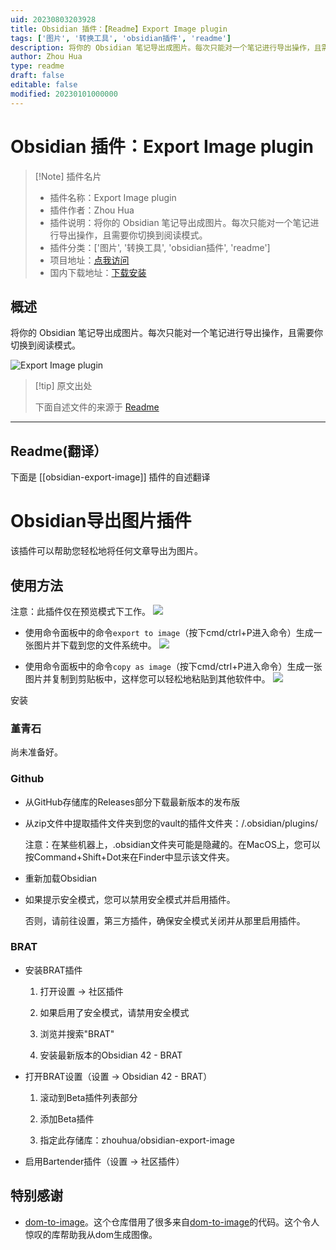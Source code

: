 ```yaml
---
uid: 20230803203928
title: Obsidian 插件：【Readme】Export Image plugin
tags: ['图片', '转换工具', 'obsidian插件', 'readme']
description: 将你的 Obsidian 笔记导出成图片。每次只能对一个笔记进行导出操作，且需要你切换到阅读模式。
author: Zhou Hua
type: readme
draft: false
editable: false
modified: 20230101000000
---
```


# Obsidian 插件：Export Image plugin

> [!Note] 插件名片
> - 插件名称：Export Image plugin
> - 插件作者：Zhou Hua
> - 插件说明：将你的 Obsidian 笔记导出成图片。每次只能对一个笔记进行导出操作，且需要你切换到阅读模式。
> - 插件分类：['图片', '转换工具', 'obsidian插件', 'readme']
> - 项目地址：[点我访问](https://github.com/zhouhua/obsidian-export-image)
> - 国内下载地址：[下载安装](https://pkmer.cn/products/plugin/pluginMarket/?obsidian-export-image)

## 概述

将你的 Obsidian 笔记导出成图片。每次只能对一个笔记进行导出操作，且需要你切换到阅读模式。

![Export Image plugin](https://cdn.pkmer.cn/covers/obsidian-export-image.png!pkmer)

> [!tip] 原文出处
> 
>下面自述文件的来源于 [Readme](https://ghproxy.net/https://raw.githubusercontent.com/zhouhua/obsidian-export-image/master/README.md)
> 

---

## Readme(翻译）

下面是 [[obsidian-export-image]] 插件的自述翻译


# Obsidian导出图片插件

该插件可以帮助您轻松地将任何文章导出为图片。

## 使用方法

注意：此插件仅在预览模式下工作。
![](./assets/mode.png)

* 使用命令面板中的命令`export to image`（按下cmd/ctrl+P进入命令）生成一张图片并下载到您的文件系统中。
  ![](./assets/command.png)

* 使用命令面板中的命令`copy as image`（按下cmd/ctrl+P进入命令）生成一张图片并复制到剪贴板中，这样您可以轻松地粘贴到其他软件中。
  ![](./assets/command-copy.png)

安装

### 堇青石

尚未准备好。

### Github

* 从GitHub存储库的Releases部分下载最新版本的发布版

* 从zip文件中提取插件文件夹到您的vault的插件文件夹：<vault>/.obsidian/plugins/

  注意：在某些机器上，.obsidian文件夹可能是隐藏的。在MacOS上，您可以按Command+Shift+Dot来在Finder中显示该文件夹。

* 重新加载Obsidian

* 如果提示安全模式，您可以禁用安全模式并启用插件。

  否则，请前往设置，第三方插件，确保安全模式关闭并从那里启用插件。

### BRAT

* 安装BRAT插件

  1. 打开设置 -> 社区插件

  2. 如果启用了安全模式，请禁用安全模式

  3. 浏览并搜索"BRAT"

  4. 安装最新版本的Obsidian 42 - BRAT

* 打开BRAT设置（设置 -> Obsidian 42 - BRAT）

  1. 滚动到Beta插件列表部分

  2. 添加Beta插件

  3. 指定此存储库：zhouhua/obsidian-export-image

* 启用Bartender插件（设置 -> 社区插件）

## 特别感谢

* [dom-to-image](https://github.com/tsayen/dom-to-image)。这个仓库借用了很多来自[dom-to-image](https://github.com/tsayen/dom-to-image)的代码。这个令人惊叹的库帮助我从dom生成图像。



